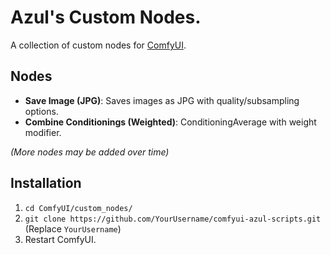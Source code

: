 # Azul's Custom Nodes.

A collection of custom nodes for [ComfyUI](https://github.com/comfyanonymous/ComfyUI).

## Nodes

*   **Save Image (JPG)**: Saves images as JPG with quality/subsampling options.
*   **Combine Conditionings (Weighted)**: ConditioningAverage with weight modifier.

*(More nodes may be added over time)*

## Installation

1.  `cd ComfyUI/custom_nodes/`
2.  `git clone https://github.com/YourUsername/comfyui-azul-scripts.git` (Replace `YourUsername`)
3.  Restart ComfyUI.